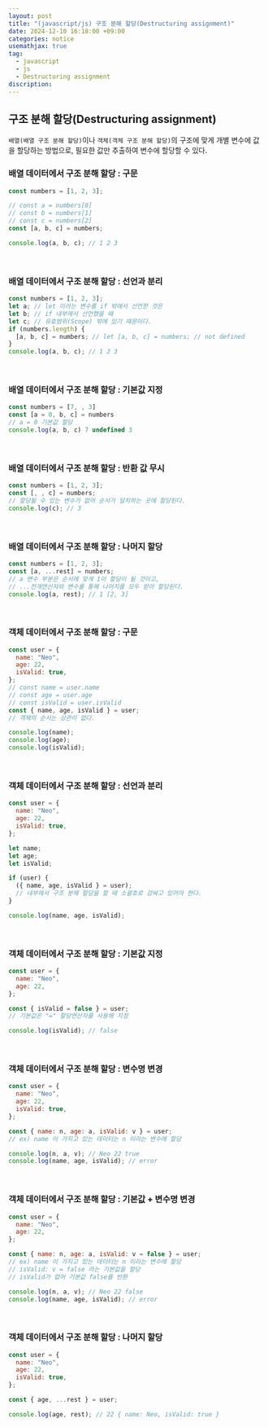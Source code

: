 ```yaml
---
layout: post
title: "(javascript/js) 구조 분해 할당(Destructuring assignment)"
date: 2024-12-10 16:18:00 +09:00
categories: notice
usemathjax: true
tag:
  - javascript
  - js
  - Destructuring assignment
discription:
---
```


## 구조 분해 할당(Destructuring assignment)

`배열(배열 구조 분해 할당)`이나 `객체(객체 구조 분해 할당)`의 구조에 맞게 개별 변수에 값을 할당하는 방법으로, 필요한 값만 추출하여 변수에 할당할 수 있다.

### 배열 데이터에서 구조 분해 할당 : 구문

```js
const numbers = [1, 2, 3];

// const a = numbers[0]
// const b = numbers[1]
// const c = numbers[2]
const [a, b, c] = numbers;

console.log(a, b, c); // 1 2 3
```

<br>

### 배열 데이터에서 구조 분해 할당 : 선언과 분리

```js
const numbers = [1, 2, 3];
let a; // let 이라는 변수를 if 밖에서 선언한 것은
let b; // if 내부에서 선언했을 때
let c; // 유효범위(Scope) 밖에 있기 때문이다.
if (numbers.length) {
  [a, b, c] = numbers; // let [a, b, c] = numbers; // not defined
}
console.log(a, b, c); // 1 2 3
```

<br>

### 배열 데이터에서 구조 분해 할당 : 기본값 지정

```js
const numbers = [7, , 3]
const [a = 0, b, c] = numbers
// a = 0 기본값 할당
console.log(a, b, c) 7 undefined 3
```

<br>

### 배열 데이터에서 구조 분해 할당 : 반환 값 무시

```js
const numbers = [1, 2, 3];
const [, , c] = numbers;
// 할당될 수 있는 변수가 없어 순서가 일치하는 곳에 할당된다.
console.log(c); // 3
```

<br>

### 배열 데이터에서 구조 분해 할당 : 나머지 할당

```js
const numbers = [1, 2, 3];
const [a, ...rest] = numbers;
// a 변수 부분은 순서에 맞게 1이 할당이 될 것이고,
// ...전개연산자와 변수를 통해 나머지를 모두 받아 할당된다.
console.log(a, rest); // 1 [2, 3]
```

<br>

### 객체 데이터에서 구조 분해 할당 : 구문

```js
const user = {
  name: "Neo",
  age: 22,
  isValid: true,
};
// const name = user.name
// const age = user.age
// const isValid = user.isValid
const { name, age, isValid } = user;
// 객체의 순서는 상관이 없다.

console.log(name);
console.log(age);
console.log(isValid);
```

<br>

### 객체 데이터에서 구조 분해 할당 : 선언과 분리

```js
const user = {
  name: "Neo",
  age: 22,
  isValid: true,
};

let name;
let age;
let isValid;

if (user) {
  ({ name, age, isValid } = user);
  // 내부에서 구조 분해 할당을 할 때 소괄호로 감싸고 있어야 한다.
}

console.log(name, age, isValid);
```

<br>

### 객체 데이터에서 구조 분해 할당 : 기본값 지정

```js
const user = {
  name: "Neo",
  age: 22,
};

const { isValid = false } = user;
// 기본값은 "=" 할당연산자를 사용해 지정

console.log(isValid); // false
```

<br>

### 객체 데이터에서 구조 분해 할당 : 변수명 변경

```js
const user = {
  name: "Neo",
  age: 22,
  isValid: true,
};

const { name: n, age: a, isValid: v } = user;
// ex) name 이 가지고 있는 데이터는 n 이라는 변수에 할당

console.log(n, a, v); // Neo 22 true
console.log(name, age, isValid); // error
```

<br>

### 객체 데이터에서 구조 분해 할당 : 기본값 + 변수명 변경

```js
const user = {
  name: "Neo",
  age: 22,
};

const { name: n, age: a, isValid: v = false } = user;
// ex) name 이 가지고 있는 데이터는 n 이라는 변수에 할당
// isValid: v = false 라는 기본값을 할당
// isValid가 없어 기본값 false를 반환

console.log(n, a, v); // Neo 22 false
console.log(name, age, isValid); // error
```

<br>

### 객체 데이터에서 구조 분해 할당 : 나머지 할당

```js
const user = {
  name: "Neo",
  age: 22,
  isValid: true,
};

const { age, ...rest } = user;

console.log(age, rest); // 22 { name: Neo, isValid: true }
```

<br>
